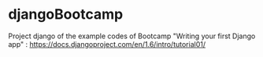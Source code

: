 djangoBootcamp
==============

Project django of the example codes of Bootcamp "Writing your first Django app" :
https://docs.djangoproject.com/en/1.6/intro/tutorial01/


